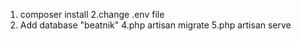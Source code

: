 1. composer install
2.change .env file
3. Add database "beatnik"
4.php artisan migrate
5.php artisan serve
